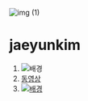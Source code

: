 ![img (1)](https://search.pstatic.net/common/?src=http%3A%2F%2Fblogfiles.naver.net%2FMjAyMDA3MDZfMTQ1%2FMDAxNTk0MDI4NTc3NDMx.AKZzICNnYTVjsbtYFs5HlCo-ewX1qU7Mou3nMxGNxIcg.xYq0Hbkn_D1Jv3e7SuHav3JMMjovkyNCmhZ1Lgp5Cw4g.JPEG.aimarjb%2Fmeo-soccer-team-uniform-01-5.jpg&type=sc960_832)

# jaeyunkim

1. ![배경](https://i.pinimg.com/originals/0d/6f/f5/0d6ff5700fa4c14c8bbe0500d6fe5715.jpg)
2. [동영상](https://youtu.be/b5uk0uAPYWo)
3. [![배경](https://i.pinimg.com/originals/0d/6f/f5/0d6ff5700fa4c14c8bbe0500d6fe5715.jpg)](https://youtu.be/b5uk0uAPYWo)
